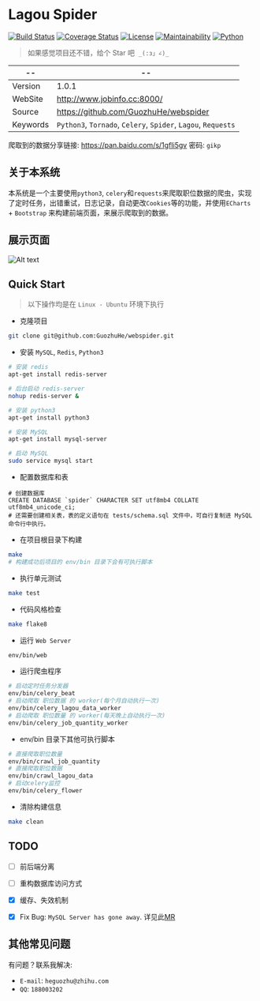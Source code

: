 # Lagou Spider

[![Build Status](https://travis-ci.org/GuozhuHe/webspider.svg)](https://travis-ci.org/GuozhuHe/webspider)
[![Coverage Status](https://coveralls.io/repos/github/GuozhuHe/webspider/badge.svg)](https://coveralls.io/github/GuozhuHe/webspider?branch=master)
[![License](https://img.shields.io/github/license/GuozhuHe/webspider.svg)](https://github.com/guozhuhe/webspider/blob/master/LICENSE)
[![Maintainability](https://api.codeclimate.com/v1/badges/0195c3f3572166b54292/maintainability)](https://codeclimate.com/github/GuozhuHe/webspider/maintainability)
[![Python](https://img.shields.io/badge/python-3-ff69b4.svg)](https://github.com/GuozhuHe/webspider)
> 如果感觉项目还不错，给个 Star 吧  `_(:з」∠)_`

--|--
---- | ----
Version | 1.0.1
WebSite | http://www.jobinfo.cc:8000/
Source |  https://github.com/GuozhuHe/webspider
Keywords |  `Python3`, `Tornado`, `Celery`, `Spider`, `Lagou`, `Requests`

爬取到的数据分享链接: https://pan.baidu.com/s/1gfIi5gv 密码: `gikp`

## 关于本系统

本系统是一个主要使用`python3`, `celery`和`requests`来爬取职位数据的爬虫，实现了定时任务，出错重试，日志记录，自动更改`Cookies`等的功能，并使用`ECharts` + `Bootstrap` 来构建前端页面，来展示爬取到的数据。

## 展示页面

![Alt text](job-chart.jpeg)

## Quick Start
> 以下操作均是在 `Linux - Ubuntu` 环境下执行

* 克隆项目

```bash
git clone git@github.com:GuozhuHe/webspider.git
```

* 安装 `MySQL`, `Redis`, `Python3`

```bash
# 安装 redis
apt-get install redis-server

# 后台启动 redis-server
nohup redis-server &

# 安装 python3
apt-get install python3

# 安装 MySQL
apt-get install mysql-server

# 启动 MySQL
sudo service mysql start
```

* 配置数据库和表
```mysql
# 创建数据库
CREATE DATABASE `spider` CHARACTER SET utf8mb4 COLLATE utf8mb4_unicode_ci;
# 还需要创建相关表，表的定义语句在 tests/schema.sql 文件中，可自行复制进 MySQL 命令行中执行。
```

* 在项目根目录下构建
```bash
make
# 构建成功后项目的 env/bin 目录下会有可执行脚本
```

* 执行单元测试
```bash
make test
```

* 代码风格检查
```bash
make flake8
```

* 运行 `Web Server`
```bash
env/bin/web
```

* 运行爬虫程序
```bash
# 启动定时任务分发器
env/bin/celery_beat
# 启动爬取 职位数据 的 worker(每个月自动执行一次)
env/bin/celery_lagou_data_worker
# 启动爬取 职位数量 的 worker(每天晚上自动执行一次)
env/bin/celery_job_quantity_worker 
```

* env/bin 目录下其他可执行脚本
```bash
# 直接爬取职位数量
env/bin/crawl_job_quantity        
# 直接爬取职位数据
env/bin/crawl_lagou_data       
# 启动celery监控 
env/bin/celery_flower            
```

* 清除构建信息
```bash
make clean
```

## TODO

- [ ] 前后端分离

- [ ] 重构数据库访问方式

- [x] 缓存、失效机制

- [x] Fix Bug: `MySQL Server has gone away`. 详见此[MR](https://github.com/GuozhuHe/webspider/pull/4) 

## 其他常见问题
有问题？联系我解决:
* `E-mail`: `heguozhu@zhihu.com`
* `QQ`: `188003202`
